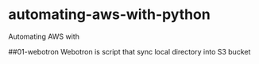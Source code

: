 # automating-aws-with-python
Automating AWS with

##01-webotron
Webotron is script that sync local directory into S3 bucket 
